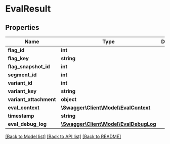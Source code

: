 # EvalResult

## Properties
Name | Type | Description | Notes
------------ | ------------- | ------------- | -------------
**flag_id** | **int** |  | 
**flag_key** | **string** |  | 
**flag_snapshot_id** | **int** |  | [optional] 
**segment_id** | **int** |  | 
**variant_id** | **int** |  | 
**variant_key** | **string** |  | 
**variant_attachment** | **object** |  | 
**eval_context** | [**\Swagger\Client\Model\EvalContext**](EvalContext.md) |  | 
**timestamp** | **string** |  | 
**eval_debug_log** | [**\Swagger\Client\Model\EvalDebugLog**](EvalDebugLog.md) |  | [optional] 

[[Back to Model list]](../README.md#documentation-for-models) [[Back to API list]](../README.md#documentation-for-api-endpoints) [[Back to README]](../README.md)


